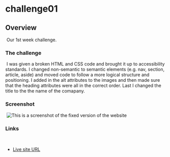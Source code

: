 # challenge01
## Overview
​
Our 1st week challenge.

### The challenge
​
I was given a broken HTML and CSS code and brought it up to accessibility standards. I changed non-semantic to semantic elements (e.g. nav, section, article, aside) and moved code to follow a more logical structure and positioning. I added in the alt attributes to the images and then made sure that the heading attributes were all in the correct order. Last I changed the title to the the name of the comapany.
​
### Screenshot
​
![This is a screenshot of the fixed version of the website](./assets/images/screenshot_1st_project.png)
​
### Links
​
- [Live site URL](https://chasebinkley.github.io/challenge01/)
​